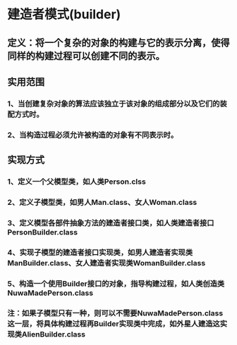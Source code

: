 # 建造者模式(builder)
## 定义：将一个复杂的对象的构建与它的表示分离，使得同样的构建过程可以创建不同的表示。
## 实用范围
### 1、当创建复杂对象的算法应该独立于该对象的组成部分以及它们的装配方式时。
### 2、当构造过程必须允许被构造的对象有不同表示时。
## 实现方式
### 1、定义一个父模型类，如人类Person.clss
### 2、定义子模型类，如男人Man.class、女人Woman.class
### 3、定义模型各部件抽象方法的建造者接口类，如人类建造者接口PersonBuilder.class
### 4、实现子模型的建造者接口实现类，如男人建造者实现类ManBuilder.class、女人建造者实现类WomanBuilder.class
### 5、构造一个使用Builder接口的对象，指导构建过程，如人类创造类NuwaMadePerson.class
### 注：如果子模型只有一种，则可以不需要NuwaMadePerson.class这一层，将具体构建过程再Builder实现类中完成，如外星人建造这实现类AlienBuilder.class